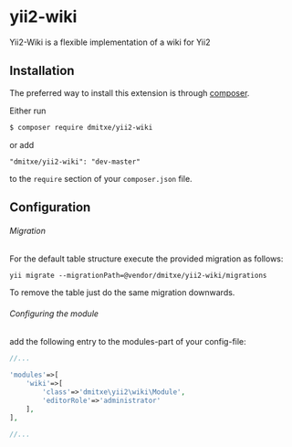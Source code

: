 # yii2-wiki
Yii2-Wiki is a flexible implementation of a wiki for Yii2

## Installation
The preferred way to install this extension is through [composer](http://getcomposer.org/download/).

Either run

```bash
$ composer require dmitxe/yii2-wiki
```

or add

```
"dmitxe/yii2-wiki": "dev-master"
```

to the `require` section of your `composer.json` file.


## Configuration

###### Migration
For the default table structure execute the provided migration as follows:

	yii migrate --migrationPath=@vendor/dmitxe/yii2-wiki/migrations

To remove the table just do the same migration downwards.

###### Configuring the module
add the following entry to the modules-part of your config-file:

```php
//...

'modules'=>[
	'wiki'=>[
		'class'=>'dmitxe\yii2\wiki\Module',
		'editorRole'=>'administrator'
	],
],

//...
```


